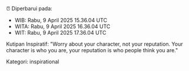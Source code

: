 ⏰ Diperbarui pada:
- WIB: Rabu, 9 April 2025 15.36.04 UTC
- WITA: Rabu, 9 April 2025 16.36.04 UTC
- WIT: Rabu, 9 April 2025 17.36.04 UTC

Kutipan Inspiratif:
"Worry about your character, not your reputation. Your character is who you are, your reputation is who people think you are."


Kategori: inspirational

